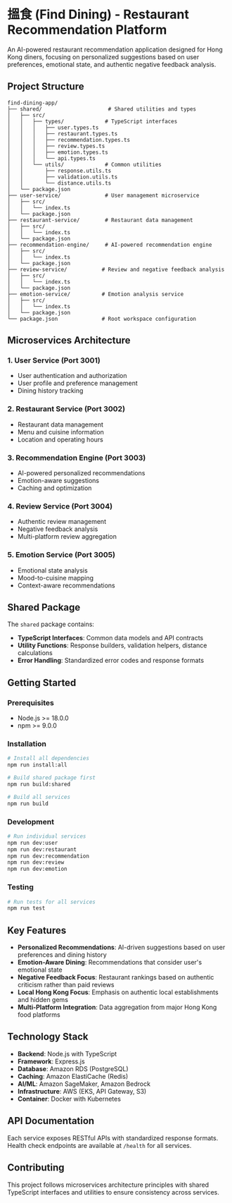 # 搵食 (Find Dining) - Restaurant Recommendation Platform

An AI-powered restaurant recommendation application designed for Hong Kong diners, focusing on personalized suggestions based on user preferences, emotional state, and authentic negative feedback analysis.

## Project Structure

```
find-dining-app/
├── shared/                     # Shared utilities and types
│   ├── src/
│   │   ├── types/             # TypeScript interfaces
│   │   │   ├── user.types.ts
│   │   │   ├── restaurant.types.ts
│   │   │   ├── recommendation.types.ts
│   │   │   ├── review.types.ts
│   │   │   ├── emotion.types.ts
│   │   │   └── api.types.ts
│   │   └── utils/             # Common utilities
│   │       ├── response.utils.ts
│   │       ├── validation.utils.ts
│   │       └── distance.utils.ts
│   └── package.json
├── user-service/              # User management microservice
│   ├── src/
│   │   └── index.ts
│   └── package.json
├── restaurant-service/        # Restaurant data management
│   ├── src/
│   │   └── index.ts
│   └── package.json
├── recommendation-engine/     # AI-powered recommendation engine
│   ├── src/
│   │   └── index.ts
│   └── package.json
├── review-service/           # Review and negative feedback analysis
│   ├── src/
│   │   └── index.ts
│   └── package.json
├── emotion-service/          # Emotion analysis service
│   ├── src/
│   │   └── index.ts
│   └── package.json
└── package.json              # Root workspace configuration
```

## Microservices Architecture

### 1. User Service (Port 3001)
- User authentication and authorization
- User profile and preference management
- Dining history tracking

### 2. Restaurant Service (Port 3002)
- Restaurant data management
- Menu and cuisine information
- Location and operating hours

### 3. Recommendation Engine (Port 3003)
- AI-powered personalized recommendations
- Emotion-aware suggestions
- Caching and optimization

### 4. Review Service (Port 3004)
- Authentic review management
- Negative feedback analysis
- Multi-platform review aggregation

### 5. Emotion Service (Port 3005)
- Emotional state analysis
- Mood-to-cuisine mapping
- Context-aware recommendations

## Shared Package

The `shared` package contains:
- **TypeScript Interfaces**: Common data models and API contracts
- **Utility Functions**: Response builders, validation helpers, distance calculations
- **Error Handling**: Standardized error codes and response formats

## Getting Started

### Prerequisites
- Node.js >= 18.0.0
- npm >= 9.0.0

### Installation
```bash
# Install all dependencies
npm run install:all

# Build shared package first
npm run build:shared

# Build all services
npm run build
```

### Development
```bash
# Run individual services
npm run dev:user
npm run dev:restaurant
npm run dev:recommendation
npm run dev:review
npm run dev:emotion
```

### Testing
```bash
# Run tests for all services
npm run test
```

## Key Features

- **Personalized Recommendations**: AI-driven suggestions based on user preferences and dining history
- **Emotion-Aware Dining**: Recommendations that consider user's emotional state
- **Negative Feedback Focus**: Restaurant rankings based on authentic criticism rather than paid reviews
- **Local Hong Kong Focus**: Emphasis on authentic local establishments and hidden gems
- **Multi-Platform Integration**: Data aggregation from major Hong Kong food platforms

## Technology Stack

- **Backend**: Node.js with TypeScript
- **Framework**: Express.js
- **Database**: Amazon RDS (PostgreSQL)
- **Caching**: Amazon ElastiCache (Redis)
- **AI/ML**: Amazon SageMaker, Amazon Bedrock
- **Infrastructure**: AWS (EKS, API Gateway, S3)
- **Container**: Docker with Kubernetes

## API Documentation

Each service exposes RESTful APIs with standardized response formats. Health check endpoints are available at `/health` for all services.

## Contributing

This project follows microservices architecture principles with shared TypeScript interfaces and utilities to ensure consistency across services.
